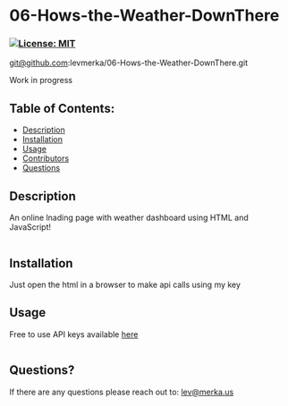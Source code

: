 # 06-Hows-the-Weather-DownThere
### [![License: MIT](https://img.shields.io/badge/License-MIT-yellow.svg)](https://opensource.org/licenses/MIT)

git@github.com:levmerka/06-Hows-the-Weather-DownThere.git

Work in progress 

## Table of Contents:

- [Description](#description)
- [Installation](#installation)
- [Usage](#usage)
- [Contributors](#contributing)
- [Questions](#questions)

## Description

An online lnading page with weather dashboard using HTML and JavaScript!

  <img src="" alt="" />

## Installation
Just open the html in a browser to make api calls using my key
  <img src="" alt="" />

## Usage

Free to use 
API keys available [here](https://openweathermap.org) 

  <img src="" alt="" />


## Questions?

If there are any questions please reach out to: lev@merka.us